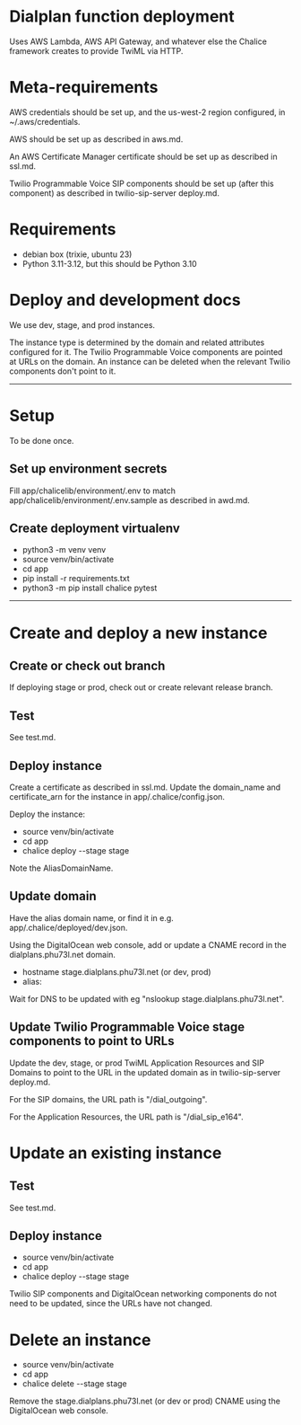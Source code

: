 # Dialplan function deployment

Uses AWS Lambda, AWS API Gateway, and whatever else the Chalice framework creates to provide TwiML via HTTP.

# Meta-requirements

AWS credentials should be set up, and the us-west-2 region configured, in ~/.aws/credentials.

AWS should be set up as described in aws.md.

An AWS Certificate Manager certificate should be set up as described in ssl.md.

Twilio Programmable Voice SIP components should be set up (after this component) as described in twilio-sip-server deploy.md.

# Requirements

- debian box (trixie, ubuntu 23)
- Python 3.11-3.12, but this should be Python 3.10

# Deploy and development docs

We use dev, stage, and prod instances.

The instance type is determined by the domain and related attributes configured for it. The Twilio Programmable Voice components are pointed at URLs on the domain. An instance can be deleted when the relevant Twilio components don't point to it.

---

# Setup

To be done once.

## Set up environment secrets

Fill app/chalicelib/environment/.env to match app/chalicelib/environment/.env.sample as described in awd.md.

## Create deployment virtualenv

- python3 -m venv venv
- source venv/bin/activate
- cd app
- pip install -r requirements.txt
- python3 -m pip install chalice pytest

---

# Create and deploy a new instance

## Create or check out branch

If deploying stage or prod, check out or create relevant release branch.

## Test

See test.md.

## Deploy instance

Create a certificate as described in ssl.md. Update the domain_name and certificate_arn for the instance in app/.chalice/config.json.

Deploy the instance:

- source venv/bin/activate
- cd app
- chalice deploy --stage stage

Note the AliasDomainName.

## Update domain

Have the alias domain name, or find it in e.g. app/.chalice/deployed/dev.json.

Using the DigitalOcean web console, add or update a CNAME record in the dialplans.phu73l.net domain.

- hostname stage.dialplans.phu73l.net (or dev, prod)
- alias: <alias domain name>

Wait for DNS to be updated with eg "nslookup stage.dialplans.phu73l.net".

## Update Twilio Programmable Voice stage components to point to URLs

Update the dev, stage, or prod TwiML Application Resources and SIP Domains to point to the URL in the updated domain as in twilio-sip-server deploy.md.

For the SIP domains, the URL path is "/dial_outgoing".

For the Application Resources, the URL path is "/dial_sip_e164".

# Update an existing instance

## Test

See test.md.

## Deploy instance

- source venv/bin/activate
- cd app
- chalice deploy --stage stage

Twilio SIP components and DigitalOcean networking components do not need to be updated, since the URLs have not changed.

# Delete an instance

- source venv/bin/activate
- cd app
- chalice delete --stage stage

Remove the stage.dialplans.phu73l.net (or dev or prod) CNAME using the DigitalOcean web console.
